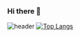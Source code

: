 ### Hi there 👋

<!--
**kks2139/kks2139** is a ✨ _special_ ✨ repository because its `README.md` (this file) appears on your GitHub profile.

Here are some ideas to get you started:

- 🔭 I’m currently working on ...
- 🌱 I’m currently learning ...
- 👯 I’m looking to collaborate on ...
- 🤔 I’m looking for help with ...
- 💬 Ask me about ...
- 📫 How to reach me: ...
- 😄 Pronouns: ...
- ⚡ Fun fact: ...
-->

![header](https://capsule-render.vercel.app/api?type=rect&height=60&color=gradient&text=Trying%20to%20be%20a%20good%20developer.&fontSize=25&descAlign=60&descAlignY=50)
[![Top Langs](https://github-readme-stats.vercel.app/api/top-langs/?username=anuraghazra&layout=compact&lang_count=6&bg_color=2a2a2a&text_color=ffffff)](https://github.com/anuraghazra/github-readme-stats)

